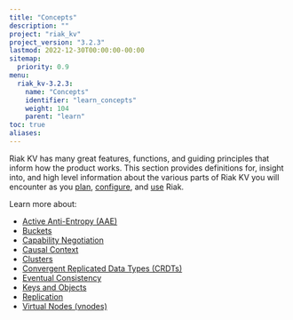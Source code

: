 ```yaml
---
title: "Concepts"
description: ""
project: "riak_kv"
project_version: "3.2.3"
lastmod: 2022-12-30T00:00:00-00:00
sitemap:
  priority: 0.9
menu:
  riak_kv-3.2.3:
    name: "Concepts"
    identifier: "learn_concepts"
    weight: 104
    parent: "learn"
toc: true
aliases:
---
```


[concept aae]: {{<baseurl>}}riak/kv/3.2.3/learn/concepts/active-anti-entropy
[concept buckets]: {{<baseurl>}}riak/kv/3.2.3/learn/concepts/buckets
[concept cap neg]: {{<baseurl>}}riak/kv/3.2.3/learn/concepts/capability-negotiation
[concept causal context]: {{<baseurl>}}riak/kv/3.2.3/learn/concepts/causal-context
[concept clusters]: {{<baseurl>}}riak/kv/3.2.3/learn/concepts/clusters
[concept crdts]: {{<baseurl>}}riak/kv/3.2.3/learn/concepts/crdts
[concept eventual consistency]: {{<baseurl>}}riak/kv/3.2.3/learn/concepts/eventual-consistency
[concept keys objects]: {{<baseurl>}}riak/kv/3.2.3/learn/concepts/keys-and-objects
[concept replication]: {{<baseurl>}}riak/kv/3.2.3/learn/concepts/replication
[concept strong consistency]: {{<baseurl>}}riak/kv/3.2.3/using/reference/strong-consistency
[concept vnodes]: {{<baseurl>}}riak/kv/3.2.3/learn/concepts/vnodes
[config index]: {{<baseurl>}}riak/kv/3.2.3/configuring
[plan index]: {{<baseurl>}}riak/kv/3.2.3/setup/planning
[use index]: {{<baseurl>}}riak/kv/3.2.3/using/

Riak KV has many great features, functions, and guiding principles that inform how the product works. This section provides definitions for, insight into, and high level information about the various parts of Riak KV you will encounter as you [plan][plan index], [configure][config index], and [use][use index] Riak.

Learn more about:

* [Active Anti-Entropy (AAE)][concept aae]
* [Buckets][concept buckets]
* [Capability Negotiation][concept cap neg]
* [Causal Context][concept causal context]
* [Clusters][concept clusters]
* [Convergent Replicated Data Types (CRDTs)][concept crdts]
* [Eventual Consistency][concept eventual consistency]
* [Keys and Objects][concept keys objects]
* [Replication][concept replication]
* [Virtual Nodes (vnodes)][concept vnodes]

